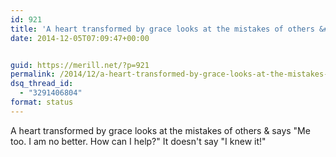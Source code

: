 ```yaml
---
id: 921
title: 'A heart transformed by grace looks at the mistakes of others &#038; says &#8220;Me too. I am no better. How can I help?&#8221; It doesn&#8217;t say &#8220;I knew it!&#8221;'
date: 2014-12-05T07:09:47+00:00


guid: https://merill.net/?p=921
permalink: /2014/12/a-heart-transformed-by-grace-looks-at-the-mistakes-of-others-says-me-too-i-am-no-better-how-can-i-help-it-doesnt-say-i-knew-it/
dsq_thread_id:
  - "3291406804"
format: status
---
```

A heart transformed by grace looks at the mistakes of others &amp; says "Me too. I am no better. How can I help?" It doesn't say "I knew it!"